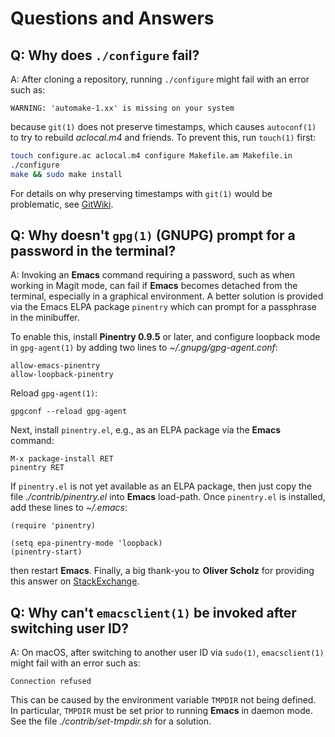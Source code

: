 # Questions and Answers

## Q: Why does `./configure` fail?
A: After cloning a repository, running `./configure` might fail with
an error such as:

```
WARNING: 'automake-1.xx' is missing on your system
```

because `git(1)` does not preserve timestamps, which causes
`autoconf(1)` to try to rebuild _aclocal.m4_ and friends. To prevent
this, run `touch(1)` first:

```bash
touch configure.ac aclocal.m4 configure Makefile.am Makefile.in
./configure
make && sudo make install
```

For details on why preserving timestamps with `git(1)` would be
problematic, see
[GitWiki](https://git.wiki.kernel.org/index.php/Git_FAQ#Why_isn.27t_Git_preserving_modification_time_on_files.3F).

## Q: Why doesn't `gpg(1)` (GNUPG) prompt for a password in the terminal?
A: Invoking an __Emacs__ command requiring a password, such as when
working in Magit mode, can fail if __Emacs__ becomes detached from the
terminal, especially in a graphical environment. A better solution is
provided via the Emacs ELPA package `pinentry` which can prompt for a
passphrase in the minibuffer.

To enable this, install __Pinentry 0.9.5__ or later, and configure
loopback mode in `gpg-agent(1)` by adding two lines to
_~/.gnupg/gpg-agent.conf_:

```
allow-emacs-pinentry
allow-loopback-pinentry
 ```

   Reload `gpg-agent(1)`:

```
gpgconf --reload gpg-agent
```

   Next, install `pinentry.el`, e.g., as an ELPA package via the
   __Emacs__ command:

```
M-x package-install RET
pinentry RET
```

If `pinentry.el` is not yet available as an ELPA package, then just
copy the file _./contrib/pinentry.el_ into __Emacs__ load-path. Once
`pinentry.el` is installed, add these lines to _~/.emacs_:

```
(require 'pinentry)

(setq epa-pinentry-mode 'loopback)
(pinentry-start)
```

then restart __Emacs__. Finally, a big thank-you to __Oliver Scholz__
for providing this answer on
[StackExchange](https://emacs.stackexchange.com/questions/32881/enabling-minibuffer-pinentry-with-emacs-25-and-gnupg-2-1-on-ubuntu-xenial).

## Q: Why can't `emacsclient(1)` be invoked after switching user ID?
A: On macOS, after switching to another user ID via `sudo(1)`,
`emacsclient(1)` might fail with an error such as:

```
Connection refused
```

This can be caused by the environment variable `TMPDIR` not being
defined. In particular, `TMPDIR` must be set prior to running
__Emacs__ in daemon mode. See the file _./contrib/set-tmpdir.sh_ for a
solution.
